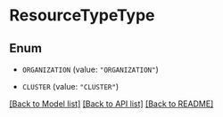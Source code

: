 # ResourceTypeType

## Enum

* `ORGANIZATION` (value: `"ORGANIZATION"`)

* `CLUSTER` (value: `"CLUSTER"`)


[[Back to Model list]](../README.md#documentation-for-models) [[Back to API list]](../README.md#documentation-for-api-endpoints) [[Back to README]](../README.md)


